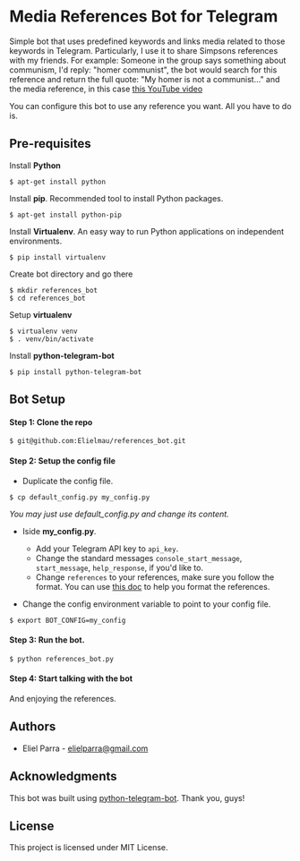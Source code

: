# Media References Bot for Telegram

Simple bot that uses predefined keywords and links media related to those keywords in Telegram. Particularly, I use it to share Simpsons references with my friends. For example: Someone in the group says something about communism, I'd reply: "homer communist", the bot would search for this reference and return the full quote: "My homer is not a communist..." and the media reference, in this case [this YouTube video](https://www.youtube.com/watch?v=HDss0Up7Fko)

You can configure this bot to use any reference you want. All you have to do is.

## Pre-requisites

Install **Python**

```
$ apt-get install python
```

Install **pip**. Recommended tool to install Python packages.

```
$ apt-get install python-pip
```

Install **Virtualenv**. An easy way to run Python applications on independent environments.
```
$ pip install virtualenv
```

Create bot directory and go there
```
$ mkdir references_bot
$ cd references_bot
```

Setup **virtualenv**
```
$ virtualenv venv
$ . venv/bin/activate
```

Install **python-telegram-bot**
```
$ pip install python-telegram-bot
```

## Bot Setup

#### Step 1: Clone the repo

```
$ git@github.com:Elielmau/references_bot.git
```

#### Step 2: Setup the config file

* Duplicate the config file.

```
$ cp default_config.py my_config.py
```

*You may just use default_config.py and change its content.*

* Iside **my_config.py**.
  * Add your Telegram API key to ```api_key```.
  * Change the standard messages ```console_start_message```, ```start_message```, ```help_response```, if you'd like to.
  * Change ```references``` to your references, make sure you follow the format. You can use [this doc](https://docs.google.com/spreadsheets/d/1325sJKAzhlmJD9wmoRH-qyZoE2xWaodVz1kVzir9jh8/edit?usp=sharing) to help you format the references.

* Change the config environment variable to point to your config file.

```
$ export BOT_CONFIG=my_config
```

#### Step 3: Run the bot.

```
$ python references_bot.py
```

#### Step 4: Start talking with the bot

And enjoying the references.

## Authors

* Eliel Parra - <elielparra@gmail.com>

## Acknowledgments

This bot was built using [python-telegram-bot](https://github.com/python-telegram-bot/python-telegram-bot). Thank you, guys!

## License

This project is licensed under MIT License.